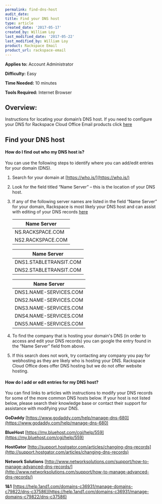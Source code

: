 ```yaml
---
permalink: find-dns-host
audit_date:
title: Find your DNS host
type: article
created_date: '2017-05-17'
created_by: William Loy
last_modified_date: '2017-05-22'
last_modified_by: William Loy
product: Rackspace Email
product_url: rackspace-email
---
```


**Applies to:** Account Administrator

**Difficulty:** Easy

**Time Needed:** 10 minutes

**Tools Required:** Internet Browser


## Overview:
Instructions for locating your domain’s DNS host. If you need to configure your DNS for Rackspace Cloud Office Email products click [here](https://support.rackspace.com/how-to/set-up-dns-records-for-cloud-office-email-and-skype-for-business)

## Find your DNS host

#### How do I find out who my DNS host is?
You can use the following steps to identify where you can add/edit entries for your domain (DNS).

1.	Search for your domain at [https://who.is/](https://who.is/)
2.	Look for the field titled “Name Server” – this is the location of your DNS host.
3.	If any of the following server names are listed in the field “Name Server” for your domain, Rackspace is most likely your DNS host and can assist with editing of your DNS records [here](https://support.rackspace.com/how-to/set-up-dns-records-for-cloud-office-email-and-skype-for-business)

    |   Name Server   |   
    |-----------------|
    |NS.RACKSPACE.COM |
    |NS2.RACKSPACE.COM|

    |      Name Server     |
    |----------------------|
    |DNS1.STABLETRANSIT.COM|
    |DNS2.STABLETRANSIT.COM|

    |     Name Server      |
    |----------------------|
    |DNS1.NAME-SERVICES.COM|
    |DNS2.NAME-SERVICES.COM|
    |DNS3.NAME-SERVICES.COM|
    |DNS4.NAME-SERVICES.COM|
    |DNS5.NAME-SERVICES.COM|

4.	To find the company that is hosting your domain's DNS (in order to access and edit your DNS records) you can google the entry found in the “Name Server” field from above.
5. If this search does not work, try contacting any company you pay for webhosting as they are likely who is hosting your DNS. Rackspace Cloud Office does offer DNS hosting but we do not offer website hosting.

#### How do I add or edit entries for my DNS host?

You can find links to articles with instructions to modify your DNS records for some of the more common DNS hosts below. If your host is not listed below, please search their knowledge base or contact their support for assistance with modifying your DNS.

**GoDaddy**
[https://www.godaddy.com/help/manage-dns-680](https://www.godaddy.com/help/manage-dns-680)

**BlueHost**
[https://my.bluehost.com/cgi/help/559](https://my.bluehost.com/cgi/help/559)

**HostGator**
[http://support.hostgator.com/articles/changing-dns-records](http://support.hostgator.com/articles/changing-dns-records)

**Network Solutions**
[http://www.networksolutions.com/support/how-to-manage-advanced-dns-records/](http://www.networksolutions.com/support/how-to-manage-advanced-dns-records/)

**1&1**
[https://help.1and1.com/domains-c36931/manage-domains-c79822/dns-c37586](https://help.1and1.com/domains-c36931/manage-domains-c79822/dns-c37586)
